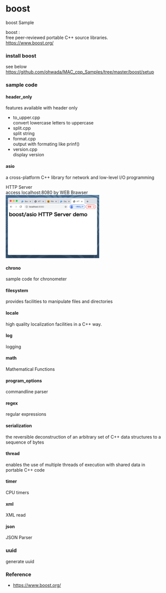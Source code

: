 boost
===============

boost Sample <br/>


boost : <br/>
free peer-reviewed portable C++ source libraries.<br/>
https://www.boost.org/ <br/>


###  install boost
see below <br/>
https://github.com/ohwada/MAC_cpp_Samples/tree/master/boost/setup <br/>


###  sample code

#### header_only
features available with header only <br/>
- to_upper.cpp <br/>
convert lowercase letters to uppercase <br/>
- split.cpp <br/>
split string <br/>
- format.cpp  <br/>
output with formating like prinf()  <br/>
- version.cpp <br/>
display version <br/>


#### asio
a cross-platform C++ library for network and low-level I/O programming <br/>

HTTP Server <br/>
access localhost:8080 by WEB Brawser <br/>
<img src="https://raw.githubusercontent.com/ohwada/MAC_cpp_Samples/master/boost/screenshot/chrome_http_server.png" width="300" />

#### chrono
sample code for chronometer <br/>

#### filesystem
 provides facilities to manipulate files and directories <br/>

#### locale
high quality localization facilities in a C++ way.  <br/>

#### log
logging <br/>

#### math
Mathematical Functions <br/>


#### program_options
commandline parser <br/>

#### regex
regular expressions

#### serialization
the reversible deconstruction of an arbitrary set of C++ data structures to a sequence of bytes <br/>

#### thread
enables the use of multiple threads of execution with shared data in portable C++ code <br/>

#### timer
CPU timers  <br/>

#### xml
XML read  <br/>

#### json
JSON Parser  <br/>

### uuid
 generate uuid <br/>


### Reference <br/>
- https://www.boost.org/

